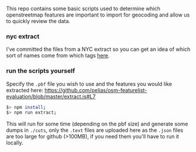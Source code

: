 
This repo contains some basic scripts used to determine which openstreetmap features are important to import for geocoding and allow us to quickly review the data.

### nyc extract

I've committed the files from a NYC extract so you can get an idea of which sort of names come from which tags [here](https://github.com/pelias/osm-featurelist-evaluation/tree/master/cuts).

### run the scripts yourself

Specify the `.pbf` file you wish to use and the features you would like extracted here: https://github.com/pelias/osm-featurelist-evaluation/blob/master/extract.js#L7

```bash
$> npm install;
$> npm run extract;
```

This will run for some time (depending on the pbf size) and generate some dumps in `./cuts`, only the `.text` files are uploaded here as the `.json` files are too large for github (>100MB), if you need them you'll have to run it locally.